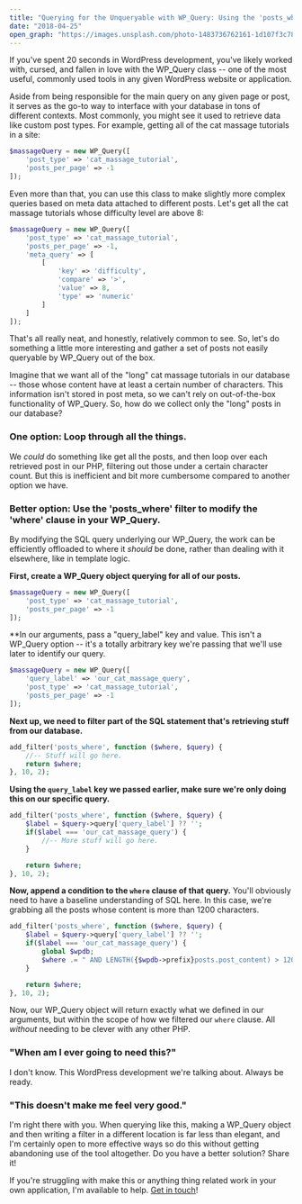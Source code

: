 ```yaml
---
title: "Querying for the Unqueryable with WP_Query: Using the 'posts_where' Filter in WordPress"
date: "2018-04-25"
open_graph: "https://images.unsplash.com/photo-1483736762161-1d107f3c78e1?ixlib=rb-0.3.5&s=761469e5b4fedfc206d9fe3cee4d2d71&auto=format&fit=crop&w=1200&q=100"
---
```


If you've spent 20 seconds in WordPress development, you've likely worked with, cursed, and fallen in love with the WP_Query class -- one of the most useful, commonly used tools in any given WordPress website or application.

Aside from being responsible for the main query on any given page or post, it serves as the go-to way to interface with your database in tons of different contexts. Most commonly, you might see it used to retrieve data like custom post types. For example, getting all of the cat massage tutorials in a site: 

```php
$massageQuery = new WP_Query([
	'post_type' => 'cat_massage_tutorial',
	'posts_per_page' => -1
]);
```

Even more than that, you can use this class to make slightly more complex queries based on meta data attached to different posts. Let's get all the cat massage tutorials whose difficulty level are above 8: 

```php
$massageQuery = new WP_Query([
	'post_type' => 'cat_massage_tutorial',
	'posts_per_page' => -1,	
	'meta_query' => [
		[
			'key' => 'difficulty',
			'compare' => '>',
			'value' => 8,
			'type' => 'numeric'
		]
	]
]);
```

That's all really neat, and honestly, relatively common to see. So, let's do something a little more interesting and gather a set of posts not easily queryable by WP_Query out of the box. 

Imagine that we want all of the "long" cat massage tutorials in our database -- those whose content have at least a certain number of characters. This information isn't stored in post meta, so we can't rely on out-of-the-box functionality of WP_Query. So, how do we collect only the "long" posts in our database? 

### One option: Loop through all the things.

We _could_ do something like get all the posts, and then loop over each retrieved post in our PHP, filtering out those under a certain character count. But this is inefficient and bit more cumbersome compared to another option we have.

### Better option: Use the 'posts\_where' filter to modify the 'where' clause in your WP_Query. 

By modifying the SQL query underlying our WP_Query, the work can be efficiently offloaded to where it _should_ be done, rather than dealing with it elsewhere, like in template logic. 

**First, create a WP_Query object querying for all of our posts.**

```php 
$massageQuery = new WP_Query([
	'post_type' => 'cat_massage_tutorial',
	'posts_per_page' => -1
]);
```

**In our arguments, pass a "query_label" key and value. This isn't a WP_Query option -- it's a totally arbitrary key we're passing that we'll use later to identify our query.

```php 
$massageQuery = new WP_Query([
	'query_label' => 'our_cat_massage_query',
	'post_type' => 'cat_massage_tutorial',
	'posts_per_page' => -1
]);
```
**Next up, we need to filter part of the SQL statement that's retrieving stuff from our database.**

```php
add_filter('posts_where', function ($where, $query) {
	//-- Stuff will go here.
	return $where;
}, 10, 2);
```

**Using the `query_label` key we passed earlier, make sure we're only doing this on our specific query.**

```php
add_filter('posts_where', function ($where, $query) {
	$label = $query->query['query_label'] ?? '';
	if($label === 'our_cat_massage_query') {
		//-- More stuff will go here.
	}

	return $where;
}, 10, 2);
```
**Now, append a condition to the `where` clause of that query.** You'll obviously need to have a baseline understanding of SQL here. In this case, we're grabbing all the posts whose content is more than 1200 characters.

```php
add_filter('posts_where', function ($where, $query) {
	$label = $query->query['query_label'] ?? '';
	if($label === 'our_cat_massage_query') {
		global $wpdb;
		$where .= " AND LENGTH({$wpdb->prefix}posts.post_content) > 1200";
	}

	return $where;
}, 10, 2);
```

Now, our WP_Query object will return exactly what we defined in our arguments, but within the scope of how we filtered our `where` clause. All _without_ needing to be clever with any other PHP. 

### "When am I ever going to need this?"
I don't know. This WordPress development we're talking about. Always be ready.

### "This doesn't make me feel very good."
I'm right there with you. When querying like this, making a WP_Query object and then writing a filter in a different location is far less than elegant, and I'm certainly open to more effective ways so do this without getting abandoning use of the tool altogether. Do you have a better solution? Share it!

If you're struggling with make this or anything thing related work in your own application, I'm available to help. [Get in touch](/contact)!
